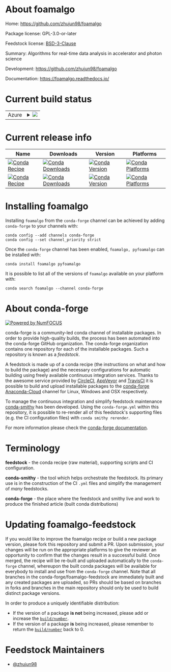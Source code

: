 About foamalgo
==============

Home: https://github.com/zhujun98/foamalgo

Package license: GPL-3.0-or-later

Feedstock license: [BSD-3-Clause](https://github.com/conda-forge/foamalgo-feedstock/blob/main/LICENSE.txt)

Summary: Algorithms for real-time data analysis in accelerator and photon science

Development: https://github.com/zhujun98/foamalgo

Documentation: https://foamalgo.readthedocs.io/

Current build status
====================


<table>
    
  <tr>
    <td>Azure</td>
    <td>
      <details>
        <summary>
          <a href="https://dev.azure.com/conda-forge/feedstock-builds/_build/latest?definitionId=10831&branchName=main">
            <img src="https://dev.azure.com/conda-forge/feedstock-builds/_apis/build/status/foamalgo-feedstock?branchName=main">
          </a>
        </summary>
        <table>
          <thead><tr><th>Variant</th><th>Status</th></tr></thead>
          <tbody><tr>
              <td>linux_64</td>
              <td>
                <a href="https://dev.azure.com/conda-forge/feedstock-builds/_build/latest?definitionId=10831&branchName=main">
                  <img src="https://dev.azure.com/conda-forge/feedstock-builds/_apis/build/status/foamalgo-feedstock?branchName=main&jobName=linux&configuration=linux_64_" alt="variant">
                </a>
              </td>
            </tr><tr>
              <td>osx_64</td>
              <td>
                <a href="https://dev.azure.com/conda-forge/feedstock-builds/_build/latest?definitionId=10831&branchName=main">
                  <img src="https://dev.azure.com/conda-forge/feedstock-builds/_apis/build/status/foamalgo-feedstock?branchName=main&jobName=osx&configuration=osx_64_" alt="variant">
                </a>
              </td>
            </tr>
          </tbody>
        </table>
      </details>
    </td>
  </tr>
</table>

Current release info
====================

| Name | Downloads | Version | Platforms |
| --- | --- | --- | --- |
| [![Conda Recipe](https://img.shields.io/badge/recipe-foamalgo-green.svg)](https://anaconda.org/conda-forge/foamalgo) | [![Conda Downloads](https://img.shields.io/conda/dn/conda-forge/foamalgo.svg)](https://anaconda.org/conda-forge/foamalgo) | [![Conda Version](https://img.shields.io/conda/vn/conda-forge/foamalgo.svg)](https://anaconda.org/conda-forge/foamalgo) | [![Conda Platforms](https://img.shields.io/conda/pn/conda-forge/foamalgo.svg)](https://anaconda.org/conda-forge/foamalgo) |
| [![Conda Recipe](https://img.shields.io/badge/recipe-pyfoamalgo-green.svg)](https://anaconda.org/conda-forge/pyfoamalgo) | [![Conda Downloads](https://img.shields.io/conda/dn/conda-forge/pyfoamalgo.svg)](https://anaconda.org/conda-forge/pyfoamalgo) | [![Conda Version](https://img.shields.io/conda/vn/conda-forge/pyfoamalgo.svg)](https://anaconda.org/conda-forge/pyfoamalgo) | [![Conda Platforms](https://img.shields.io/conda/pn/conda-forge/pyfoamalgo.svg)](https://anaconda.org/conda-forge/pyfoamalgo) |

Installing foamalgo
===================

Installing `foamalgo` from the `conda-forge` channel can be achieved by adding `conda-forge` to your channels with:

```
conda config --add channels conda-forge
conda config --set channel_priority strict
```

Once the `conda-forge` channel has been enabled, `foamalgo, pyfoamalgo` can be installed with:

```
conda install foamalgo pyfoamalgo
```

It is possible to list all of the versions of `foamalgo` available on your platform with:

```
conda search foamalgo --channel conda-forge
```


About conda-forge
=================

[![Powered by
NumFOCUS](https://img.shields.io/badge/powered%20by-NumFOCUS-orange.svg?style=flat&colorA=E1523D&colorB=007D8A)](https://numfocus.org)

conda-forge is a community-led conda channel of installable packages.
In order to provide high-quality builds, the process has been automated into the
conda-forge GitHub organization. The conda-forge organization contains one repository
for each of the installable packages. Such a repository is known as a *feedstock*.

A feedstock is made up of a conda recipe (the instructions on what and how to build
the package) and the necessary configurations for automatic building using freely
available continuous integration services. Thanks to the awesome service provided by
[CircleCI](https://circleci.com/), [AppVeyor](https://www.appveyor.com/)
and [TravisCI](https://travis-ci.com/) it is possible to build and upload installable
packages to the [conda-forge](https://anaconda.org/conda-forge)
[Anaconda-Cloud](https://anaconda.org/) channel for Linux, Windows and OSX respectively.

To manage the continuous integration and simplify feedstock maintenance
[conda-smithy](https://github.com/conda-forge/conda-smithy) has been developed.
Using the ``conda-forge.yml`` within this repository, it is possible to re-render all of
this feedstock's supporting files (e.g. the CI configuration files) with ``conda smithy rerender``.

For more information please check the [conda-forge documentation](https://conda-forge.org/docs/).

Terminology
===========

**feedstock** - the conda recipe (raw material), supporting scripts and CI configuration.

**conda-smithy** - the tool which helps orchestrate the feedstock.
                   Its primary use is in the construction of the CI ``.yml`` files
                   and simplify the management of *many* feedstocks.

**conda-forge** - the place where the feedstock and smithy live and work to
                  produce the finished article (built conda distributions)


Updating foamalgo-feedstock
===========================

If you would like to improve the foamalgo recipe or build a new
package version, please fork this repository and submit a PR. Upon submission,
your changes will be run on the appropriate platforms to give the reviewer an
opportunity to confirm that the changes result in a successful build. Once
merged, the recipe will be re-built and uploaded automatically to the
`conda-forge` channel, whereupon the built conda packages will be available for
everybody to install and use from the `conda-forge` channel.
Note that all branches in the conda-forge/foamalgo-feedstock are
immediately built and any created packages are uploaded, so PRs should be based
on branches in forks and branches in the main repository should only be used to
build distinct package versions.

In order to produce a uniquely identifiable distribution:
 * If the version of a package **is not** being increased, please add or increase
   the [``build/number``](https://docs.conda.io/projects/conda-build/en/latest/resources/define-metadata.html#build-number-and-string).
 * If the version of a package **is** being increased, please remember to return
   the [``build/number``](https://docs.conda.io/projects/conda-build/en/latest/resources/define-metadata.html#build-number-and-string)
   back to 0.

Feedstock Maintainers
=====================

* [@zhujun98](https://github.com/zhujun98/)

